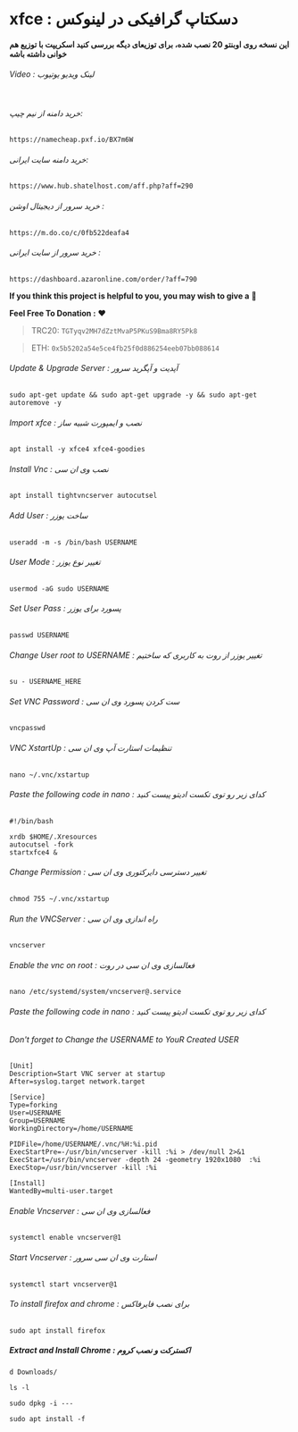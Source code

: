 # xfce : دسکتاپ گرافیکی در لینوکس
#### این نسخه روی اوبنتو 20 نصب شده، برای توزیعای دیگه بررسی کنید اسکریپت با توزیع هم خوانی داشته باشه

###### Video : لینک ویدیو یوتیوب
```

```

###### خرید دامنه از نیم چیپ: 
```
https://namecheap.pxf.io/BX7m6W
```
###### خرید دامنه سایت ایرانی: 
```
https://www.hub.shatelhost.com/aff.php?aff=290
```
###### خرید سرور از دیجیتال اوشن : 
```
https://m.do.co/c/0fb522deafa4
```
###### خرید سرور از سایت ایرانی : 
```
https://dashboard.azaronline.com/order/?aff=790
```

**If you think this project is helpful to you, you may wish to give a** 🌟

**Feel Free To Donation :** ❤️

>TRC20: ```TGTyqv2MH7dZztMvaP5PKuS9Bma8RY5Pk8```

>ETH: ```0x5b5202a54e5ce4fb25f0d886254eeb07bb088614```

###### Update & Upgrade Server : آپدیت و آپگرید سرور

```
sudo apt-get update && sudo apt-get upgrade -y && sudo apt-get autoremove -y 
```

###### Import xfce : نصب و ایمپورت شبیه ساز

```
apt install -y xfce4 xfce4-goodies
```
###### Install Vnc : نصب وی ان سی

```
apt install tightvncserver autocutsel
```
###### Add User : ساخت یوزر

```
useradd -m -s /bin/bash USERNAME

```
###### User Mode : تغییر نوع یوزر

```
usermod -aG sudo USERNAME
```
###### Set User Pass : پسورد برای یوزر
```
passwd USERNAME
```
###### Change User root to USERNAME : تغییر یوزر از روت به کاربری که ساختیم
```
su - USERNAME_HERE
```
###### Set VNC Password : ست کردن پسورد وی ان سی
```
vncpasswd
```
###### VNC XstartUp : تنظیمات استارت آپ وی ان سی
```
nano ~/.vnc/xstartup
```
###### Paste the following code in nano :  کدای زیر رو توی تکست ادیتو پیست کنید
```
#!/bin/bash

xrdb $HOME/.Xresources
autocutsel -fork
startxfce4 &
```
###### Change Permission : تغییر دسترسی دایرکتوری وی ان سی
```
chmod 755 ~/.vnc/xstartup
```
###### Run the VNCServer : راه اندازی وی ان سی
```
vncserver
```
###### Enable the vnc on root : فعالسازی وی ان سی در روت
```
nano /etc/systemd/system/vncserver@.service
```
###### Paste the following code in nano :  کدای زیر رو توی تکست ادیتو پیست کنید
###### Don't forget to Change the USERNAME to YouR Created USER
```
[Unit]
Description=Start VNC server at startup
After=syslog.target network.target

[Service]
Type=forking
User=USERNAME
Group=USERNAME
WorkingDirectory=/home/USERNAME

PIDFile=/home/USERNAME/.vnc/%H:%i.pid
ExecStartPre=-/usr/bin/vncserver -kill :%i > /dev/null 2>&1
ExecStart=/usr/bin/vncserver -depth 24 -geometry 1920x1080  :%i
ExecStop=/usr/bin/vncserver -kill :%i

[Install]
WantedBy=multi-user.target
```
###### Enable Vncserver : فعالسازی وی ان سی
```
systemctl enable vncserver@1
```
###### Start Vncserver : استارت وی ان سی سرور
```
systemctl start vncserver@1
```

###### To install firefox and chrome : برای نصب فایرفاکس
```
sudo apt install firefox
```
##### Extract and Install Chrome : اکسترکت و نصب کروم
```
d Downloads/

ls -l

sudo dpkg -i ---

sudo apt install -f
```





